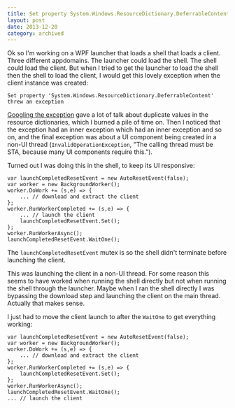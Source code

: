 ```yaml
---
title: Set property System.Windows.ResourceDictionary.DeferrableContent threw an exception error in WPF
layout: post
date: 2013-12-20
category: archived
---
```


Ok so I'm working on a WPF launcher that loads a shell that loads a client. Three different appdomains. The launcher could load the shell. The shell could load the client. But when I tried to get the launcher to load the shell then the shell to load the client, I would get this lovely exception when the client instance was created:

    Set property 'System.Windows.ResourceDictionary.DeferrableContent' threw an exception

[Googling the exception](https://www.google.com.au/search?q=Set+property+'System.Windows.ResourceDictionary.DeferrableContent'+threw+an+exception.&oq=Set+property+'System.Windows.ResourceDictionary.DeferrableContent'+threw+an+exception.&aqs=chrome..69i57.519j0j4&sourceid=chrome&espv=210&es_sm=122&ie=UTF-8) gave a lot of talk about duplicate values in the resource dictionaries, which I burned a pile of time on. Then I noticed that the exception had an inner exception which had an inner exception and so on, and the final exception was about a UI component being created in a non-UI thread (`InvalidOperationException`, "The calling thread must be STA, because many UI components require this.").

Turned out I was doing this in the shell, to keep its UI responsive:

    var launchCompletedResetEvent = new AutoResetEvent(false);
    var worker = new BackgroundWorker();
    worker.DoWork += (s,e) => {
        ... // download and extract the client
    };
    worker.RunWorkerCompleted += (s,e) => {
        ... // launch the client
        launchCompletedResetEvent.Set();
    };
    worker.RunWorkerAsync();
    launchCompletedResetEvent.WaitOne();

The `launchCompletedResetEvent` mutex is so the shell didn't terminate before launching the client.

This was launching the client in a non-UI thread. For some reason this seems to have worked when running the shell directly but not when running the shell through the launcher. Maybe when I ran the shell directly I was bypassing the download step and launching the client on the main thread. Actually that makes sense.

I just had to move the client launch to after the `WaitOne` to get everything working:

    var launchCompletedResetEvent = new AutoResetEvent(false);
    var worker = new BackgroundWorker();
    worker.DoWork += (s,e) => {
        ... // download and extract the client
    };
    worker.RunWorkerCompleted += (s,e) => {
        launchCompletedResetEvent.Set();
    };
    worker.RunWorkerAsync();
    launchCompletedResetEvent.WaitOne();
    ... // launch the client

